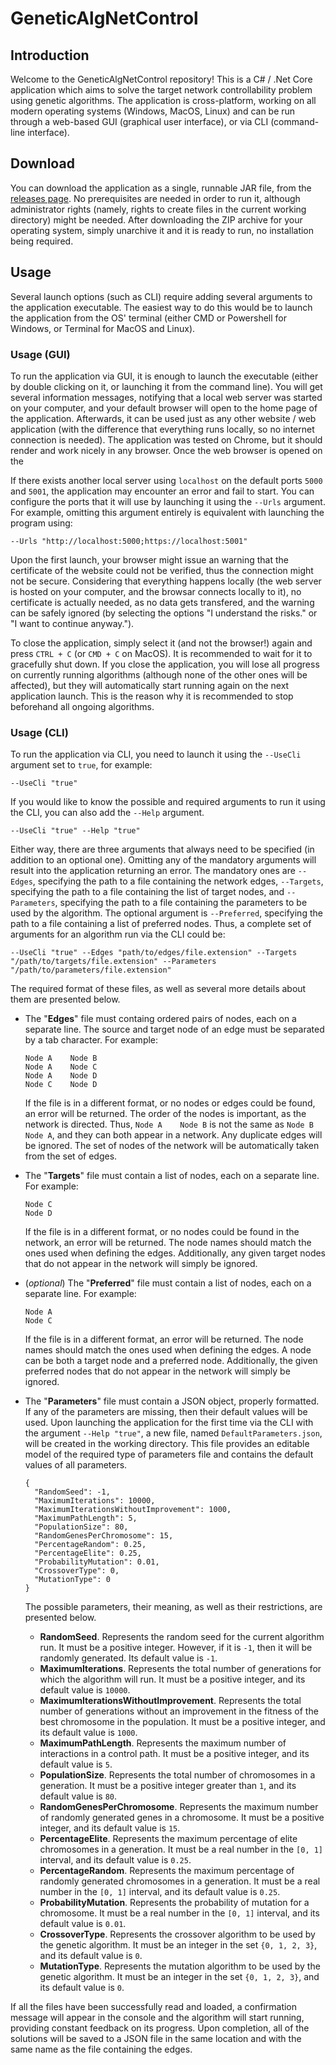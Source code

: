 # GeneticAlgNetControl
 
## Introduction

Welcome to the GeneticAlgNetControl repository! This is a C# / .Net Core application which aims to solve the target network controllability problem using genetic algorithms. The application is cross-platform, working on all modern operating systems (Windows, MacOS, Linux) and can be run through a web-based GUI (graphical user interface), or via CLI (command-line interface).

## Download

You can download the application as a single, runnable JAR file, from the [releases page](https://github.com/vicbgdn/GeneticAlgNetControl/releases). No prerequisites are needed in order to run it, although administrator rights (namely, rights to create files in the current working directory) might be needed. After downloading the ZIP archive for your operating system, simply unarchive it and it is ready to run, no installation being required.

## Usage

Several launch options (such as CLI) require adding several arguments to the application executable. The easiest way to do this would be to launch the application from the OS' terminal (either CMD or Powershell for Windows, or Terminal for MacOS and Linux).

### Usage (GUI)

To run the application via GUI, it is enough to launch the executable (either by double clicking on it, or launching it from the command line). You will get several information messages, notifying that a local web server was started on your computer, and your default browser will open to the home page of the application. Afterwards, it can be used just as any other website / web application (with the difference that everything runs locally, so no internet connection is needed). The application was tested on Chrome, but it should render and work nicely in any browser. Once the web browser is opened on the 

If there exists another local server using `localhost` on the default ports `5000` and `5001`, the application may encounter an error and fail to start. You can configure the ports that it will use by launching it using the `--Urls` argument. For example, omitting this argument entirely is equivalent with launching the program using:

```
--Urls "http://localhost:5000;https://localhost:5001"
```

Upon the first launch, your browser might issue an warning that the certificate of the website could not be verified, thus the connection might not be secure. Considering that everything happens locally (the web server is hosted on your computer, and the browsar connects locally to it), no certificate is actually needed, as no data gets transfered, and the warning can be safely ignored (by selecting the options "I understand the risks." or "I want to continue anyway.").

To close the application, simply select it (and not the browser!) again and press `CTRL + C` (or `CMD + C` on MacOS). It is recommended to wait for it to gracefully shut down. If you close the application, you will lose all progress on currently running algorithms (although none of the other ones will be affected), but they will automatically start running again on the next application launch. This is the reason why it is recommended to stop beforehand all ongoing algorithms.

### Usage (CLI)

To run the application via CLI, you need to launch it using the `--UseCli` argument set to `true`, for example:

```
--UseCli "true"
```

If you would like to know the possible and required arguments to run it using the CLI, you can also add the `--Help` argument.

```
--UseCli "true" --Help "true"
```

Either way, there are three arguments that always need to be specified (in addition to an optional one). Omitting any of the mandatory arguments will result into the application returning an error. The mandatory ones are `--Edges`, specifying the path to a file containing the network edges, `--Targets`, specifying the path to a file containing the list of target nodes, and `--Parameters`, specifying the path to a file containing the parameters to be used by the algorithm. The optional argument is `--Preferred`, specifying the path to a file containing a list of preferred nodes. Thus, a complete set of arguments for an algorithm run via the CLI could be:

```
--UseCli "true" --Edges "path/to/edges/file.extension" --Targets "/path/to/targets/file.extension" --Parameters "/path/to/parameters/file.extension"
```

The required format of these files, as well as several more details about them are presented below.

* The "**Edges**" file must containg ordered pairs of nodes, each on a separate line. The source and target node of an edge must be separated by a tab character. For example:

  ```
  Node A    Node B
  Node A    Node C
  Node A    Node D
  Node C    Node D
  ```

  If the file is in a different format, or no nodes or edges could be found, an error will be returned. The order of the nodes is important, as the network is directed. Thus, `Node A    Node B` is not the same as `Node B    Node A`, and they can both appear in a network. Any duplicate edges will be ignored. The set of nodes of the network will be automatically taken from the set of edges.

* The "**Targets**" file must contain a list of nodes, each on a separate line. For example:

  ```
  Node C
  Node D
  ```

  If the file is in a different format, or no nodes could be found in the network, an error will be returned. The node names should match the ones used when defining the edges. Additionally, any given target nodes that do not appear in the network will simply be ignored.

* (*optional*) The "**Preferred**" file must contain a list of nodes, each on a separate line. For example:

  ```
  Node A
  Node C
  ```

  If the file is in a different format, an error will be returned. The node names should match the ones used when defining the edges. A node can be both a target node and a preferred node. Additionally, the given preferred nodes that do not appear in the network will simply be ignored.

* The "**Parameters**" file must contain a JSON object, properly formatted. If any of the parameters are missing, then their default values will be used. Upon launching the application for the first time via the CLI with the argument `--Help "true"`, a new file, named `DefaultParameters.json`, will be created in the working directory. This file provides an editable model of the required type of parameters file and contains the default values of all parameters.

  ```
  {
    "RandomSeed": -1,
    "MaximumIterations": 10000,
    "MaximumIterationsWithoutImprovement": 1000,
    "MaximumPathLength": 5,
    "PopulationSize": 80,
    "RandomGenesPerChromosome": 15,
    "PercentageRandom": 0.25,
    "PercentageElite": 0.25,
    "ProbabilityMutation": 0.01,
    "CrossoverType": 0,
    "MutationType": 0
  }
  ```

  The possible parameters, their meaning, as well as their restrictions, are presented below.
  
  * **RandomSeed**. Represents the random seed for the current algorithm run. It must be a positive integer. However, if it is `-1`, then it will be randomly generated. Its default value is `-1`.
  * **MaximumIterations**. Represents the total number of generations for which the algorithm will run. It must be a positive integer, and its default value is `10000`.
  * **MaximumIterationsWithoutImprovement**. Represents the total number of generations without an improvement in the fitness of the best chromosome in the population. It must be a positive integer, and its default value is `1000`.
  * **MaximumPathLength**. Represents the maximum number of interactions in a control path. It must be a positive integer, and its default value is `5`.
  * **PopulationSize**. Represents the total number of chromosomes in a generation. It must be a positive integer greater than `1`, and its default value is `80`.
  * **RandomGenesPerChromosome**. Represents the maximum number of randomly generated genes in a chromosome. It must be a positive integer, and its default value is `15`.
  * **PercentageElite**. Represents the maximum percentage of elite chromosomes in a generation. It must be a real number in the `[0, 1]` interval, and its default value is `0.25`.
  * **PercentageRandom**. Represents the maximum percentage of randomly generated chromosomes in a generation. It must be a real number in the `[0, 1]` interval, and its default value is `0.25`.
  * **ProbabilityMutation**. Represents the probability of mutation for a chromosome. It must be a real number in the `[0, 1]` interval, and its default value is `0.01`.
  * **CrossoverType**. Represents the crossover algorithm to be used by the genetic algorithm. It must be an integer in the set `{0, 1, 2, 3}`, and its default value is `0`.
  * **MutationType**. Represents the mutation algorithm to be used by the genetic algorithm. It must be an integer in the set `{0, 1, 2, 3}`, and its default value is `0`.

If all the files have been successfully read and loaded, a confirmation message will appear in the console and the algorithm will start running, providing constant feedback on its progress. Upon completion, all of the solutions will be saved to a JSON file in the same location and with the same name as the file containing the edges.
